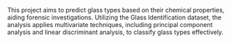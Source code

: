  This project aims to predict glass types based on their chemical properties, aiding forensic investigations. Utilizing the Glass Identification dataset, the analysis applies multivariate techniques, including principal component analysis and linear discriminant analysis, to classify glass types effectively.
